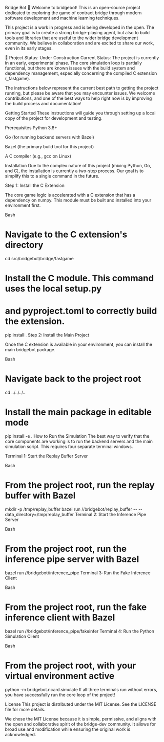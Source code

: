 Bridge Bot 🤖
Welcome to bridgebot! This is an open-source project dedicated to exploring the game of contract bridge through modern software development and machine learning techniques.

This project is a work in progress and is being developed in the open. The primary goal is to create a strong bridge-playing agent, but also to build tools and libraries that are useful to the wider bridge development community. We believe in collaboration and are excited to share our work, even in its early stages.

🚧 Project Status: Under Construction
Current Status: The project is currently in an early, experimental phase. The core simulation loop is partially functional, but there are known issues with the build system and dependency management, especially concerning the compiled C extension (_fastgame).

The instructions below represent the current best path to getting the project running, but please be aware that you may encounter issues. We welcome contributions, and one of the best ways to help right now is by improving the build process and documentation!

Getting Started
These instructions will guide you through setting up a local copy of the project for development and testing.

Prerequisites
Python 3.8+

Go (for running backend servers with Bazel)

Bazel (the primary build tool for this project)

A C compiler (e.g., gcc on Linux)

Installation
Due to the complex nature of this project (mixing Python, Go, and C), the installation is currently a two-step process. Our goal is to simplify this to a single command in the future.

Step 1: Install the C Extension

The core game logic is accelerated with a C extension that has a dependency on numpy. This module must be built and installed into your environment first.

Bash

# Navigate to the C extension's directory
cd src/bridgebot/bridge/fastgame

# Install the C module. This command uses the local setup.py 
# and pyproject.toml to correctly build the extension.
pip install .
Step 2: Install the Main Project

Once the C extension is available in your environment, you can install the main bridgebot package.

Bash

# Navigate back to the project root
cd ../../../..

# Install the main package in editable mode
pip install -e .
How to Run the Simulation
The best way to verify that the core components are working is to run the backend servers and the main simulation script. This requires four separate terminal windows.

Terminal 1: Start the Replay Buffer Server

Bash

# From the project root, run the replay buffer with Bazel
mkdir -p /tmp/replay_buffer
bazel run //bridgebot/replay_buffer -- --data_directory=/tmp/replay_buffer
Terminal 2: Start the Inference Pipe Server

Bash

# From the project root, run the inference pipe server with Bazel
bazel run //bridgebot/inference_pipe
Terminal 3: Run the Fake Inference Client

Bash

# From the project root, run the fake inference client with Bazel
bazel run //bridgebot/inference_pipe/fakeinfer
Terminal 4: Run the Python Simulation Client

Bash

# From the project root, with your virtual environment active
python -m bridgebot.ncard.simulate
If all three terminals run without errors, you have successfully run the core loop of the project!

License
This project is distributed under the MIT License. See the LICENSE file for more details.

We chose the MIT License because it is simple, permissive, and aligns with the open and collaborative spirit of the bridge-dev community. It allows for broad use and modification while ensuring the original work is acknowledged.







